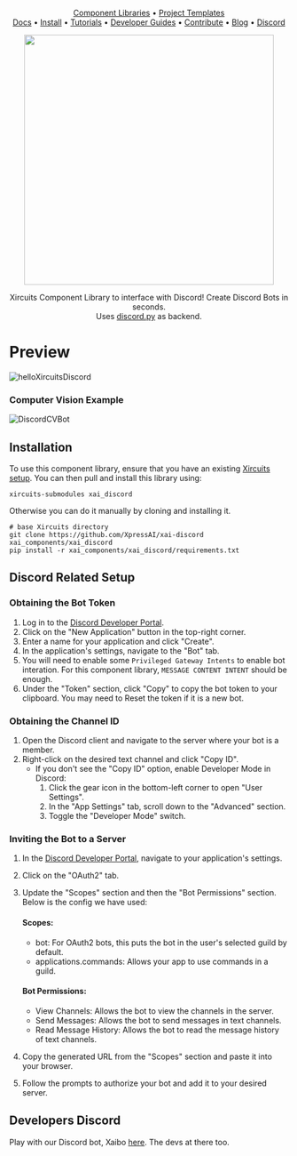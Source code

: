 
<p align="center">
  <a href="https://github.com/XpressAI/xircuits/tree/master/xai_components#xircuits-component-library-list">Component Libraries</a> •
  <a href="https://github.com/XpressAI/xircuits/tree/master/project-templates#xircuits-project-templates-list">Project Templates</a>
  <br>
  <a href="https://xircuits.io/">Docs</a> •
  <a href="https://xircuits.io/docs/Installation">Install</a> •
  <a href="https://xircuits.io/docs/category/tutorials">Tutorials</a> •
  <a href="https://xircuits.io/docs/category/developer-guide">Developer Guides</a> •
  <a href="https://github.com/XpressAI/xircuits/blob/master/CONTRIBUTING.md">Contribute</a> •
  <a href="https://www.xpress.ai/blog/">Blog</a> •
  <a href="https://discord.com/invite/vgEg2ZtxCw">Discord</a>
</p>

<p align="center">
<img src="https://user-images.githubusercontent.com/68586800/232997216-5248081f-86a4-484d-bc87-78ee19f6d255.png" width="450"/>
</p>



<p align="center">Xircuits Component Library to interface with Discord! Create Discord Bots in seconds.</br>Uses <a href="https://github.com/Rapptz/discord.py">discord.py</a> as backend.</p>

# Preview

![helloXircuitsDiscord](https://user-images.githubusercontent.com/68586800/232559150-593258f0-dfd7-43d5-9afa-069210bd6787.gif)

### Computer Vision Example
![DiscordCVBot](https://user-images.githubusercontent.com/68586800/232880388-0a999fa2-f9cf-40df-be51-73601afc8963.gif)


## Installation

To use this component library, ensure that you have an existing [Xircuits setup](https://xircuits.io/docs/main/Installation). You can then pull and install this library using:

```
xircuits-submodules xai_discord
```

Otherwise you can do it manually by cloning and installing it.

```
# base Xircuits directory
git clone https://github.com/XpressAI/xai-discord xai_components/xai_discord
pip install -r xai_components/xai_discord/requirements.txt
```



## Discord Related Setup

### Obtaining the Bot Token

1. Log in to the [Discord Developer Portal](https://discord.com/developers/applications).
2. Click on the "New Application" button in the top-right corner.
3. Enter a name for your application and click "Create".
4. In the application's settings, navigate to the "Bot" tab.
5. You will need to enable some `Privileged Gateway Intents` to enable bot interation. For this component library, `MESSAGE CONTENT INTENT` should be enough.
6. Under the "Token" section, click "Copy" to copy the bot token to your clipboard. You may need to Reset the token if it is a new bot.

### Obtaining the Channel ID

1. Open the Discord client and navigate to the server where your bot is a member.
2. Right-click on the desired text channel and click "Copy ID".
   - If you don't see the "Copy ID" option, enable Developer Mode in Discord:
     1. Click the gear icon in the bottom-left corner to open "User Settings".
     2. In the "App Settings" tab, scroll down to the "Advanced" section.
     3. Toggle the "Developer Mode" switch.

### Inviting the Bot to a Server

1. In the [Discord Developer Portal](https://discord.com/developers/applications), navigate to your application's settings.
2. Click on the "OAuth2" tab.
3. Update the "Scopes" section and then the "Bot Permissions" section. Below is the config we have used:
    #### Scopes:
    - bot: For OAuth2 bots, this puts the bot in the user's selected guild by default.
    - applications.commands: Allows your app to use commands in a guild.
    #### Bot Permissions:
    - View Channels: Allows the bot to view the channels in the server.
    - Send Messages: Allows the bot to send messages in text channels.
    - Read Message History: Allows the bot to read the message history of text channels.
    
4. Copy the generated URL from the "Scopes" section and paste it into your browser.
5. Follow the prompts to authorize your bot and add it to your desired server.


## Developers Discord
Play with our Discord bot, Xaibo [here](https://discord.gg/dK8jgknkG6).
The devs at there too.
